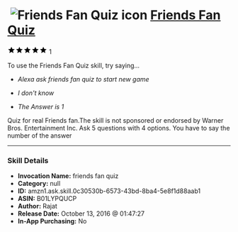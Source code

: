 # &nbsp;<img src="skill_icon" alt="Friends Fan Quiz icon" width="36"> [Friends Fan Quiz](http://alexa.amazon.com/#skills/amzn1.ask.skill.0c30530b-6573-43bd-8ba4-5e8f1d88aab1)
![5 stars](../../images/ic_star_black_18dp_1x.png)![5 stars](../../images/ic_star_black_18dp_1x.png)![5 stars](../../images/ic_star_black_18dp_1x.png)![5 stars](../../images/ic_star_black_18dp_1x.png)![5 stars](../../images/ic_star_black_18dp_1x.png) 1

To use the Friends Fan Quiz skill, try saying...

* *Alexa ask friends fan quiz to start new game*

* *I don't know*

* *The Answer is 1*

Quiz for real Friends fan.The skill is not sponsored or endorsed by Warner Bros. Entertainment Inc.
Ask 5 questions with 4 options. You have to say the number of the answer

***

### Skill Details

* **Invocation Name:** friends fan quiz
* **Category:** null
* **ID:** amzn1.ask.skill.0c30530b-6573-43bd-8ba4-5e8f1d88aab1
* **ASIN:** B01LYPQUCP
* **Author:** Rajat
* **Release Date:** October 13, 2016 @ 01:47:27
* **In-App Purchasing:** No
